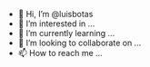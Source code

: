 - 👋 Hi, I’m @luisbotas
- 👀 I’m interested in ...
- 🌱 I’m currently learning ...
- 💞️ I’m looking to collaborate on ...
- 📫 How to reach me ...

<!---
luisbotas/luisbotas is a ✨ special ✨ repository because its `README.md` (this file) appears on your GitHub profile.
You can click the Preview link to take a look at your changes.
--->
